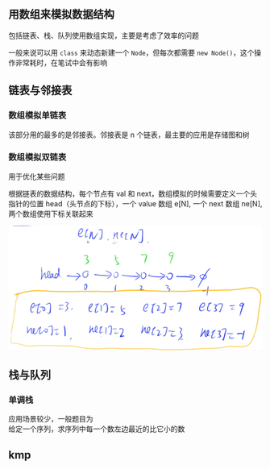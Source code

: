 ## 用数组来模拟数据结构
包括链表、栈、队列使用数组实现，主要是考虑了效率的问题

一般来说可以用 `class` 来动态新建一个 `Node`，但每次都需要 `new Node()`，这个操作非常耗时，在笔试中会有影响

## 链表与邻接表
### 数组模拟单链表
该部分用的最多的是邻接表。邻接表是 n 个链表，最主要的应用是存储图和树

### 数组模拟双链表
用于优化某些问题

根据链表的数据结构，每个节点有 val 和 next，数组模拟的时候需要定义一个头指针的位置 head（头节点的下标），一个 value 数组 e[N], 一个 next 数组 ne[N],两个数组使用下标关联起来

![](https://github.com/jc-yang/algorithm/blob/main/assets/images/linked_list.png)

## 栈与队列

### 单调栈
应用场景较少，一般题目为  
给定一个序列，求序列中每一个数左边最近的比它小的数
## kmp
